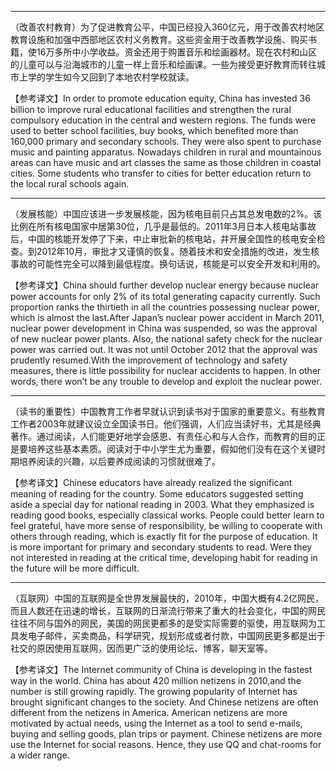 ----

（改善农村教育）为了促进教育公平，中国已经投入360亿元，用于改善农村地区教育设施和加强中西部地区农村义务教育。这些资金用于改善教学设施、购买书籍，使16万多所中小学收益。资金还用于购置音乐和绘画器材。现在农村和山区的儿童可以与沿海城市的儿童一样上音乐和绘画课。一些为接受更好教育而转往城市上学的学生如今又回到了本地农村学校就读。

【参考译文】In order to promote education equity, China has invested 36 billion to improve rural educational facilities and strengthen the rural compulsory education in the central and western regions. The funds were used to better school facilities, buy books, which benefited more than 160,000 primary and secondary schools. They were also spent to purchase music and painting apparatus. Nowadays children in rural and mountainous areas can have music and art classes the same as those children in coastal cities. Some students who transfer to cities for better education return to the local rural schools again.

----

（发展核能）中国应该进一步发展核能，因为核电目前只占其总发电数的2%。该比例在所有核电国家中居第30位，几乎是最低的。2011年3月日本人核电站事故后，中国的核能开发停了下来，中止审批新的核电站，并开展全国性的核电安全检查。到2012年10月，审批才又谨慎的恢复。随着技术和安全措施的改进，发生核事故的可能性完全可以降到最低程度。换句话说，核能是可以安全开发和利用的。

【参考译文】China should further develop nuclear energy because nuclear power accounts for only 2% of its total generating capacity currently. Such proportion ranks the thirtieth in all the countries possessing nuclear power, which is almost the last.After Japan’s nuclear power accident in March 2011, nuclear power development in China was suspended, so was the approval of new nuclear power plants. Also, the national safety check for the nuclear power was carried out. It was not until October 2012 that the approval was prudently resumed.With the improvement of technology and safety measures, there is little possibility for nuclear accidents to happen. In other words, there won’t be any trouble to develop and exploit the nuclear power.

----

（读书的重要性）中国教育工作者早就认识到读书对于国家的重要意义。有些教育工作者2003年就建议设立全国读书日。他们强调，人们应当读好书，尤其是经典著作。通过阅读，人们能更好地学会感恩、有责任心和与人合作，而教育的目的正是要培养这些基本素质。阅读对于中小学生尤为重要，假如他们没有在这个关键时期培养阅读的兴趣，以后要养成阅读的习惯就很难了。

【参考译文】Chinese educators have already realized the significant meaning of reading for the country. Some educators suggested setting aside a special day for national reading in 2003. What they emphasized is reading good books, especially classical works. People could better learn to feel grateful, have more sense of responsibility, be willing to cooperate with others through reading, which is exactly fit for the purpose of education. It is more important for primary and secondary students to read. Were they not interested in reading at the critical time, developing habit for reading in the future will be more difficult.

----

（互联网）中国的互联网是全世界发展最快的，2010年，中国大概有4.2亿网民，而且人数还在迅速的增长，互联网的日渐流行带来了重大的社会变化，中国的网民往往不同与国外的网民，美国的网民更都多的是受实际需要的驱使，用互联网为工具发电子邮件，买卖商品，科学研究，规划形成或者付款，中国网民更多都是出于社交的原因使用互联网，因而更广泛的使用论坛、博客，聊天室等。 

【参考译文】The Internet community of China is developing in the fastest way in the world. China has about 420 million netizens in 2010,and the number is still growing rapidly. The growing popularity of Internet has brought significant changes to the society. And Chinese netizens are often different from the netizens in America. American netizens are more motivated by actual needs, using the Internet as a tool to send e-mails, buying and selling goods, plan trips or payment. Chinese netizens are more use the Internet for social reasons. Hence, they use QQ and chat-rooms for a wider range. 